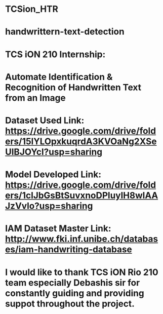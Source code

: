 # TCSion_HTR
# handwrittern-text-detection
# TCS iON 210 Internship:

# Automate Identification & Recognition of Handwritten Text from an Image

# Dataset Used Link: https://drive.google.com/drive/folders/15lYLOpxkuqrdA3KVOaNg2XSeUIBJOYcI?usp=sharing

# Model Developed Link: https://drive.google.com/drive/folders/1cIJbGsBtSuvxnoDPluyIH8wlAAJzVvlo?usp=sharing

# IAM Dataset Master Link: http://www.fki.inf.unibe.ch/databases/iam-handwriting-database

# I would like to thank TCS iON Rio 210 team especially Debashis sir for constantly guiding and providing suppot throughout the project.
